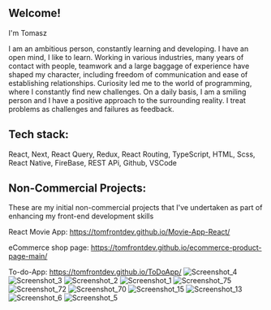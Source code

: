 ## Welcome! 

I'm Tomasz

I am an ambitious person, constantly learning and developing. I have an open mind, I like to learn. Working in various industries, many years of contact with people, teamwork and a large baggage of experience have shaped my character, including freedom of communication and ease of establishing relationships. Curiosity led me to the world of programming, where I constantly find new challenges. On a daily basis, I am a smiling person and I have a positive approach to the surrounding reality. I treat problems as challenges and failures as feedback. 

## Tech stack: 

React, Next, React Query, Redux, React Routing, TypeScript, HTML, Scss, React Native, FireBase, REST APi, Github, VSCode

## Non-Commercial Projects: 

These are my initial non-commercial projects that I've undertaken as part of enhancing my front-end development skills

React Movie App: https://tomfrontdev.github.io/Movie-App-React/

eCommerce shop page: https://tomfrontdev.github.io/ecommerce-product-page-main/

To-do-App: https://tomfrontdev.github.io/ToDoApp/
![Screenshot_4](https://github.com/tomfrontdev/tomfrontdev/assets/104151413/e0801a85-cfec-41ee-8828-257a0ceb304d)![Screenshot_3](https://github.com/tomfrontdev/tomfrontdev/assets/104151413/e1d6bb82-a256-4a16-b65e-3cb29e688b93)
![Screenshot_2](https://github.com/tomfrontdev/tomfrontdev/assets/104151413/26c0a455-dfa7-437e-88d7-396fdd2ff185)
![Screenshot_1](https://github.com/tomfrontdev/tomfrontdev/assets/104151413/fceca12b-8008-48ab-856e-bfc5cf5be5ee)
![Screenshot_75](https://github.com/tomfrontdev/tomfrontdev/assets/104151413/b7bacd22-5ae2-4946-ba6a-fcd58021eece)
![Screenshot_72](https://github.com/tomfrontdev/tomfrontdev/assets/104151413/da1456e4-f868-4996-8ab7-09fe72c99875)
![Screenshot_70](https://github.com/tomfrontdev/tomfrontdev/assets/104151413/4b7416d4-163a-43df-8477-e6f7ca0f7178)
![Screenshot_15](https://github.com/tomfrontdev/tomfrontdev/assets/104151413/c5e65944-54ee-4bbb-a131-b74486d74449)
![Screenshot_13](https://github.com/tomfrontdev/tomfrontdev/assets/104151413/36a5f704-8f03-4685-af55-ffb3c5499133)
![Screenshot_6](https://github.com/tomfrontdev/tomfrontdev/assets/104151413/5bf88498-dfb0-4e29-9790-c211969b582e)
![Screenshot_5](https://github.com/tomfrontdev/tomfrontdev/assets/104151413/ea277053-6fc1-4bd6-ab47-5761d7d19591)


